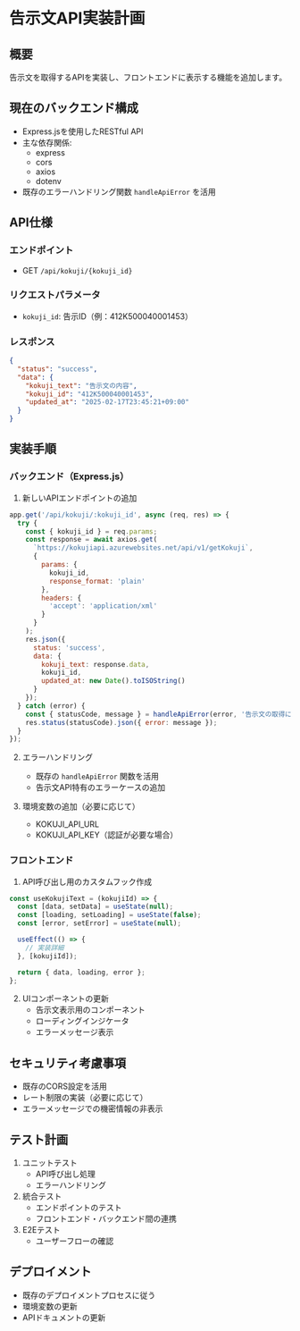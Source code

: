 # 告示文API実装計画

## 概要
告示文を取得するAPIを実装し、フロントエンドに表示する機能を追加します。

## 現在のバックエンド構成
- Express.jsを使用したRESTful API
- 主な依存関係:
  - express
  - cors
  - axios
  - dotenv
- 既存のエラーハンドリング関数 `handleApiError` を活用

## API仕様

### エンドポイント
- GET `/api/kokuji/{kokuji_id}`

### リクエストパラメータ
- `kokuji_id`: 告示ID（例：412K500040001453）

### レスポンス
```json
{
  "status": "success",
  "data": {
    "kokuji_text": "告示文の内容",
    "kokuji_id": "412K500040001453",
    "updated_at": "2025-02-17T23:45:21+09:00"
  }
}
```

## 実装手順

### バックエンド（Express.js）
1. 新しいAPIエンドポイントの追加
```javascript
app.get('/api/kokuji/:kokuji_id', async (req, res) => {
  try {
    const { kokuji_id } = req.params;
    const response = await axios.get(
      `https://kokujiapi.azurewebsites.net/api/v1/getKokuji`,
      {
        params: {
          kokuji_id,
          response_format: 'plain'
        },
        headers: {
          'accept': 'application/xml'
        }
      }
    );
    res.json({
      status: 'success',
      data: {
        kokuji_text: response.data,
        kokuji_id,
        updated_at: new Date().toISOString()
      }
    });
  } catch (error) {
    const { statusCode, message } = handleApiError(error, '告示文の取得に失敗しました');
    res.status(statusCode).json({ error: message });
  }
});
```

2. エラーハンドリング
   - 既存の `handleApiError` 関数を活用
   - 告示文API特有のエラーケースの追加

3. 環境変数の追加（必要に応じて）
   - KOKUJI_API_URL
   - KOKUJI_API_KEY（認証が必要な場合）

### フロントエンド
1. API呼び出し用のカスタムフック作成
```javascript
const useKokujiText = (kokujiId) => {
  const [data, setData] = useState(null);
  const [loading, setLoading] = useState(false);
  const [error, setError] = useState(null);

  useEffect(() => {
    // 実装詳細
  }, [kokujiId]);

  return { data, loading, error };
};
```

2. UIコンポーネントの更新
   - 告示文表示用のコンポーネント
   - ローディングインジケータ
   - エラーメッセージ表示

## セキュリティ考慮事項
- 既存のCORS設定を活用
- レート制限の実装（必要に応じて）
- エラーメッセージでの機密情報の非表示

## テスト計画
1. ユニットテスト
   - API呼び出し処理
   - エラーハンドリング
2. 統合テスト
   - エンドポイントのテスト
   - フロントエンド・バックエンド間の連携
3. E2Eテスト
   - ユーザーフローの確認

## デプロイメント
- 既存のデプロイメントプロセスに従う
- 環境変数の更新
- APIドキュメントの更新
